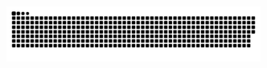 <picture>
  <source media="(prefers-color-scheme: dark)" srcset="https://raw.githubusercontent.com/LaansDole/LaansDole/snake-svg/github-contribution-grid-snake-dark.svg">
  <source media="(prefers-color-scheme: light)" srcset="https://raw.githubusercontent.com/LaansDole/LaansDole/snake-svg/github-contribution-grid-snake.svg">
  <img alt="github contribution grid snake animation" src="https://raw.githubusercontent.com/LaansDole/LaansDole/snake-svg/github-contribution-grid-snake.svg">
</picture>
